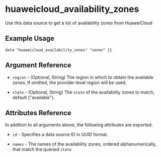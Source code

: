 # huaweicloud_availability_zones

Use this data source to get a list of availability zones from HuaweiCloud

## Example Usage

```hcl
data "huaweicloud_availability_zones" "zones" {}
```

## Argument Reference

* `region` - (Optional, String) The region in which to obtain the available zones. If omitted, the provider-level region will be used.

* `state` - (Optional, String) The `state` of the availability zones to match, default ("available").


## Attributes Reference

In addition to all arguments above, the following attributes are exported:

* `id` - Specifies a data source ID in UUID format.

* `names` - The names of the availability zones, ordered alphanumerically, that match the queried `state`
